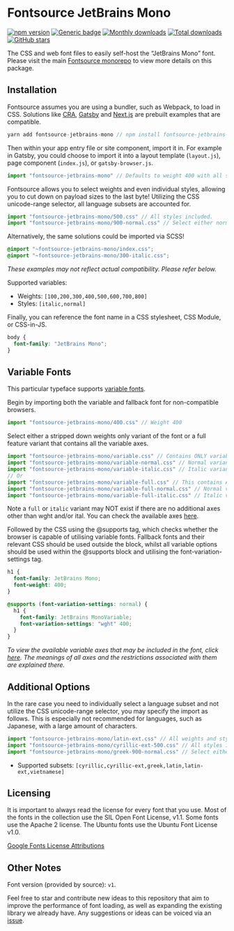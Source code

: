 # Fontsource JetBrains Mono

[![npm version](https://badge.fury.io/js/fontsource-jetbrains-mono.svg)](https://www.npmjs.com/package/fontsource-jetbrains-mono) [![Generic badge](https://img.shields.io/badge/fontsource-passing-brightgreen)](https://github.com/fontsource/fontsource) [![Monthly downloads](https://badgen.net/npm/dm/fontsource-jetbrains-mono)](https://github.com/fontsource/fontsource) [![Total downloads](https://badgen.net/npm/dt/fontsource-jetbrains-mono)](https://github.com/fontsource/fontsource) [![GitHub stars](https://img.shields.io/github/stars/DecliningLotus/fontsource.svg?style=social&label=Star)](https://github.com/fontsource/fontsource/stargazers)

The CSS and web font files to easily self-host the “JetBrains Mono” font. Please visit the main [Fontsource monorepo](https://github.com/fontsource/fontsource) to view more details on this package.

## Installation

Fontsource assumes you are using a bundler, such as Webpack, to load in CSS. Solutions like [CRA](https://create-react-app.dev/), [Gatsby](https://www.gatsbyjs.org/) and [Next.js](https://nextjs.org/) are prebuilt examples that are compatible.

```javascript
yarn add fontsource-jetbrains-mono // npm install fontsource-jetbrains-mono
```

Then within your app entry file or site component, import it in. For example in Gatsby, you could choose to import it into a layout template (`layout.js`), page component (`index.js`), or `gatsby-browser.js`.

```javascript
import "fontsource-jetbrains-mono" // Defaults to weight 400 with all styles included.
```

Fontsource allows you to select weights and even individual styles, allowing you to cut down on payload sizes to the last byte! Utilizing the CSS unicode-range selector, all language subsets are accounted for.

```javascript
import "fontsource-jetbrains-mono/500.css" // All styles included.
import "fontsource-jetbrains-mono/900-normal.css" // Select either normal or italic.
```

Alternatively, the same solutions could be imported via SCSS!

```scss
@import "~fontsource-jetbrains-mono/index.css";
@import "~fontsource-jetbrains-mono/300-italic.css";
```

_These examples may not reflect actual compatibility. Please refer below._

Supported variables:

- Weights: `[100,200,300,400,500,600,700,800]`
- Styles: `[italic,normal]`

Finally, you can reference the font name in a CSS stylesheet, CSS Module, or CSS-in-JS.

```css
body {
  font-family: "JetBrains Mono";
}
```

## Variable Fonts

This particular typeface supports [variable fonts](https://developer.mozilla.org/en-US/docs/Web/CSS/CSS_Fonts/Variable_Fonts_Guide).

Begin by importing both the variable and fallback font for non-compatible browsers.

```js
import "fontsource-jetbrains-mono/400.css" // Weight 400
```

Select either a stripped down weights only variant of the font or a full feature variant that contains all the variable axes.

```js
import "fontsource-jetbrains-mono/variable.css" // Contains ONLY variable weights and no other axes. Both normal and italic.
import "fontsource-jetbrains-mono/variable-normal.css" // Normal variant.
import "fontsource-jetbrains-mono/variable-italic.css" // Italic variant.
// Or
import "fontsource-jetbrains-mono/variable-full.css" // This contains ALL variable axes. Font files are larger. Both normal and italic.
import "fontsource-jetbrains-mono/variable-full-normal.css" // Normal variant.
import "fontsource-jetbrains-mono/variable-full-italic.css" // Italic variant.
```

Note a `full` or `italic` variant may NOT exist if there are no additional axes other than wght and/or ital. You can check the available axes [here](https://fonts.google.com/variablefonts).

Followed by the CSS using the @supports tag, which checks whether the browser is capable of utilising variable fonts. Fallback fonts and their relevant CSS should be used outside the block, whilst all variable options should be used within the @supports block and utilising the font-variation-settings tag.

```css
h1 {
  font-family: JetBrains Mono;
  font-weight: 400;
}

@supports (font-variation-settings: normal) {
  h1 {
    font-family: JetBrains MonoVariable;
    font-variation-settings: "wght" 400;
  }
}
```

_To view the available variable axes that may be included in the font, click [here](https://fonts.google.com/variablefonts). The meanings of all axes and the restrictions associated with them are explained there._

## Additional Options

In the rare case you need to individually select a language subset and not utilize the CSS unicode-range selector, you may specify the import as follows. This is especially not recommended for languages, such as Japanese, with a large amount of characters.

```javascript
import "fontsource-jetbrains-mono/latin-ext.css" // All weights and styles included.
import "fontsource-jetbrains-mono/cyrillic-ext-500.css" // All styles included.
import "fontsource-jetbrains-mono/greek-900-normal.css" // Select either normal or italic.
```

- Supported subsets: `[cyrillic,cyrillic-ext,greek,latin,latin-ext,vietnamese]`

## Licensing

It is important to always read the license for every font that you use.
Most of the fonts in the collection use the SIL Open Font License, v1.1. Some fonts use the Apache 2 license. The Ubuntu fonts use the Ubuntu Font License v1.0.

[Google Fonts License Attributions](https://fonts.google.com/attribution)

## Other Notes

Font version (provided by source): `v1`.

Feel free to star and contribute new ideas to this repository that aim to improve the performance of font loading, as well as expanding the existing library we already have. Any suggestions or ideas can be voiced via an [issue](https://github.com/fontsource/fontsource/issues).
